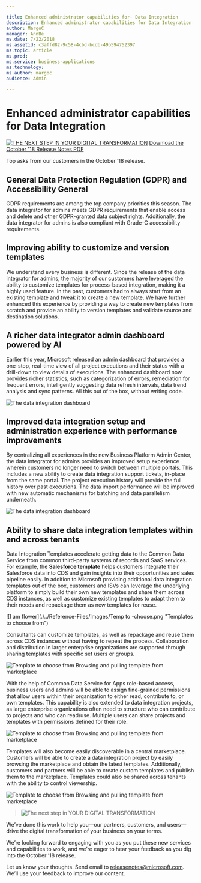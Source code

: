 ```yaml
---

title: Enhanced administrator capabilities for- Data Integration
description: Enhanced administrator capabilities for Data Integration
author: MargoC
manager: AnnBe
ms.date: 7/22/2018
ms.assetid: c3affd82-9c58-4cbd-bcdb-49b594752397
ms.topic: article
ms.prod: 
ms.service: business-applications
ms.technology: 
ms.author: margoc
audience: Admin

---
```

#  Enhanced administrator capabilities for Data Integration

[![THE NEXT STEP IN YOUR DIGITAL TRANSFORMATION](./../Reference-Files/Images/Landing-page-image-october2018.png)](https://go.microsoft.com/fwlink/p/?linkid=2005971)
[Download the October '18 Release Notes PDF](https://go.microsoft.com/fwlink/p/?linkid=2005971)

Top asks from our customers in the October ’18 release.

   ## General Data Protection Regulation (GDPR) and Accessibility General
   
   GDPR requirements are among the top company
   priorities this season. The data integrator for admins meets GDPR requirements
   that enable access and delete and other GDPR-granted data subject rights.
   Additionally, the data integrator for admins is also compliant with Grade-C
   accessibility requirements.

   ## Improving ability to customize and version templates 
   
   We understand every business is different. Since the release of the data integrator for
   admins, the majority of our customers have leveraged the ability to customize
   templates for process-based integration, making it a highly used feature. In
   the past, customers had to always start from an existing template and tweak
   it to create a new template. We have further enhanced this experience by
   providing a way to create new templates from scratch and provide an ability
   to version templates and validate source and destination solutions.

   ## A richer data integrator admin dashboard powered by AI
   
   Earlier this year, Microsoft released an admin dashboard that provides a one-stop,
   real-time view of all project executions and their status with a drill-down
   to view details of executions. The enhanced dashboard now provides richer
   statistics, such as categorization of errors, remediation for frequent
   errors, intelligently suggesting data refresh intervals, data trend analysis
   and sync patterns. All this out of the box, without writing code.

   ![The data integration dashboard](./../Reference-Files/Images/data-integration-capability-admins-1.png "The data integration dashboard")
   <!-- picture -->


   ## Improved data integration setup and administration experience with performance improvements
   
   By centralizing all experiences in the new Business Platform Admin Center, 
   the data integrator for admins provides an improved setup experience wherein 
   customers no longer need to switch between multiple portals. This includes 
   a new ability to create data integration support tickets, in-place from the 
   same portal. The project execution history will provide the full history over 
   past executions. The data import performance will be improved with new automatic 
   mechanisms for batching and data parallelism underneath.

   ![The data integration dashboard](./../Reference-Files/Images/data-integration-capability-admins-2.png "Finding help and support for data integration")
   <!-- picture -->

<a name="templates"></a>
   ## Ability to share data integration templates within and across tenants 
   
   Data Integration Templates accelerate getting data to the Common Data Service from common 
   third-party systems of records and SaaS services. 
   For example, the **Salesforce template** helps customers integrate their
   Salesforce data into CDS and gain insights into their opportunities and
   sales pipeline easily. In addition to Microsoft providing additional data
   integration templates out of the box, customers and ISVs can leverage the
   underlying platform to simply build their own new templates and share them
   across CDS instances, as well as customize existing templates to adapt them
   to their needs and repackage them as new templates for reuse.

   ![I am flower](./../Reference-Files/Images/Temp to -choose.png "Templates to choose from")

   Consultants can customize templates, as well as repackage and reuse them
   across CDS instances without having to repeat the process. Collaboration and
   distribution in larger enterprise organizations are supported through sharing
   templates with specific set users or groups.
   
   ![Template to choose from Browsing and pulling template from marketplace](./../Reference-Files/Images/6-1.png "Browsing and pulling templates from the marketplace 1")

   With the help of Common Data Service for Apps role-based access, business
   users and admins will be able to assign fine-grained permissions that allow users
   within their organization to either read, contribute to, or own templates. This
   capability is also extended to data integration projects, as large
   enterprise organizations often need to structure who can contribute to
   projects and who can read/use. Multiple users can share projects and
   templates with permissions defined for their role.

   ![Template to choose from Browsing and pulling template from marketplace](./../Reference-Files/Images/6-2.png "Browsing and pulling templates from the marketplace 2")

   Templates will also become easily discoverable in a central marketplace.
   Customers will be able to create a data integration project by easily browsing the
   marketplace and obtain the latest templates. Additionally, customers and
   partners will be able to create custom templates and publish them to the marketplace.
   Templates could also be shared across tenants with the ability to control
   viewership.

   ![Template to choose from Browsing and pulling template from marketplace](./../Reference-Files/Images/6-1.png "Browsing and pulling templates from the marketplace 3")

   > ![The next step in YOUR DIGITAL TRANSFORMATION](./../Reference-Files/Images/data-integration-1.png "Data Integration platform")

We’ve done this work to help you—our partners, customers, and users—drive the digital transformation of your business on your terms.

We’re looking forward to engaging with you as you put these new services and capabilities to work, and we’re eager to hear your feedback as you dig into the October ’18 release.

Let us know your thoughts. Send email to <a href="mailto:releasenotes@microsoft.com">releasenotes@microsoft.com</a>. We’ll use your feedback to improve our content.
   <!-- picture -->